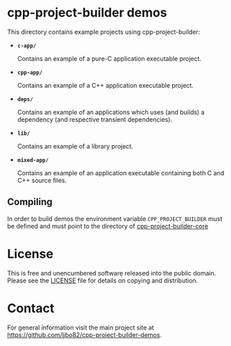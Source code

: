 # cpp-project-builder demos

This directory contains example projects using cpp-project-builder:

* **`c-app/`**

   Contains an example of a pure-C application executable project.

* **`cpp-app/`**

   Contains an example of a C++ application executable project.

* **`deps/`**

   Contains an example of an applications which uses (and builds) a dependency (and respective transient dependencies).

* **`lib/`**

   Contains an example of a library project.

* **`mixed-app/`**

   Contains an example of an application executable containing both C and C++ source files.

## Compiling

In order to build demos the environment variable `CPP_PROJECT_BUILDER` must be defined and must point to the directory of [cpp-project-builder-core](https://github.com/ljbo82/cpp-project-builder-core)

# License

This is free and unencumbered software released into the public domain.  Please see the [LICENSE](LICENSE) file for details on copying and distribution.

# Contact

For general information visit the main project site at https://github.com/ljbo82/cpp-project-builder-demos.
